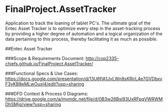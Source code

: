 # FinalProject.AssetTracker
Application to track the loaning of tablet PC's. The ultimate goal of the Entec Asset Tracker is to optimize every step in the asset-tracking process by providing a higher degree of automation and a logical organization of the data pertaining to this process, thereby facilitating it as much as possible.

##Entec Asset Tracker

###Scope & Requirements Document:
http://cop2335-chiefs.github.io/FinalProject.AssetTracker/

###Functional Specs & Use Cases:
https://docs.google.com/presentation/d/13U6flA1JvLWn8sKRirL4e7GVDbxvF3yKB8eMLwOuxI4/edit?usp=sharing

###DFD Context & Process 0 Diagrams:
https://drive.google.com/a/mymdc.net/file/d/0B3w26Bsi93UxRFpqVWRWMDhSMjg/view?usp=sharing
